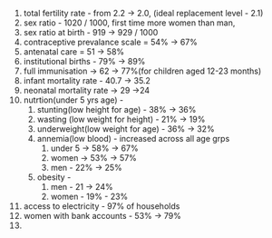 1. total fertility rate - from 2.2 -> 2.0, (ideal replacement level - 2.1)
2. sex ratio - 1020 / 1000, first time more women than man,
3. sex ratio at birth - 919 -> 929 / 1000
4. contraceptive prevalance scale = 54% -> 67%
5. antenatal care = 51 -> 58%
6. institutional births - 79% -> 89%
7. full immunisation -> 62 -> 77%(for children aged 12-23 months)
8. infant mortality rate - 40.7 -> 35.2
9. neonatal mortality rate -> 29 ->24
10. nutrtion(under 5 yrs age) - 
	1. stunting(low height for age) - 38% -> 36%
	2. wasting (low weight for height) - 21% -> 19%
	3. underweight(low weight for age) - 36% -> 32%
	4. annemia(low blood) - increased across all age grps 
		1. under 5 -> 58% -> 67%
		2. women -> 53% -> 57%
		3. men - 22% -> 25%
	5. obesity - 
		1. men - 21 -> 24%
		2. women - 19% - 23%
11. access to electricity - 97% of households
12. women with bank accounts - 53% -> 79%
13. 